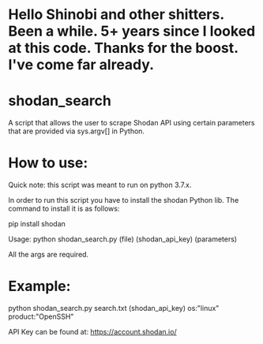 # Hello Shinobi and other shitters. Been a while. 5+ years since I looked at this code. Thanks for the boost. I've come far already.

# shodan_search
A script that allows the user to scrape Shodan API using certain parameters that are provided via sys.argv[] in Python.

# How to use:
Quick note: this script was meant to run on python 3.7.x.

In order to run this script you have to install the shodan Python lib. The command to install it is as follows:

pip install shodan

Usage: python shodan_search.py (file) (shodan_api_key) (parameters)
  
All the args are required. 

# Example:

python shodan_search.py search.txt (shodan_api_key) os:"linux" product:"OpenSSH"

API Key can be found at: https://account.shodan.io/



